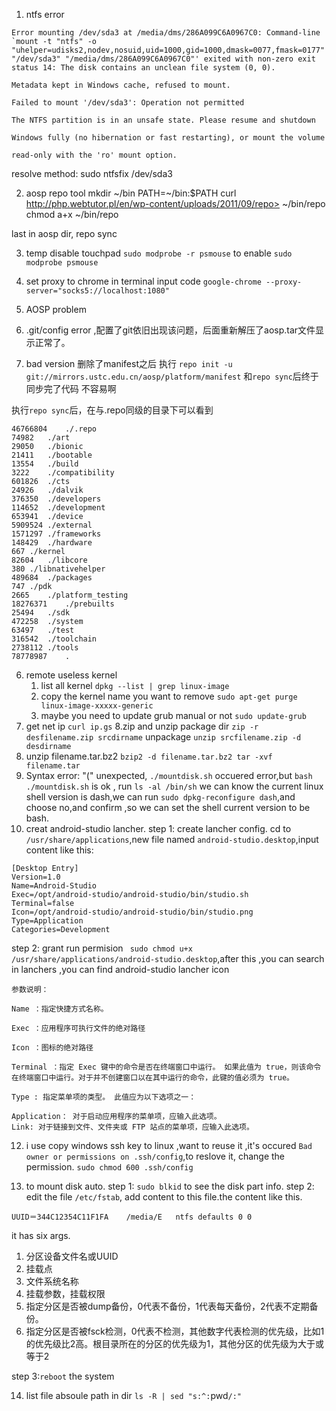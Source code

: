 
1. ntfs error
```
Error mounting /dev/sda3 at /media/dms/286A099C6A0967C0: Command-line `mount -t "ntfs" -o "uhelper=udisks2,nodev,nosuid,uid=1000,gid=1000,dmask=0077,fmask=0177" "/dev/sda3" "/media/dms/286A099C6A0967C0"' exited with non-zero exit status 14: The disk contains an unclean file system (0, 0).

Metadata kept in Windows cache, refused to mount.

Failed to mount '/dev/sda3': Operation not permitted

The NTFS partition is in an unsafe state. Please resume and shutdown

Windows fully (no hibernation or fast restarting), or mount the volume

read-only with the 'ro' mount option.
```

resolve method:
sudo ntfsfix /dev/sda3


2. aosp repo tool
mkdir ~/bin
PATH=~/bin:$PATH
curl http://php.webtutor.pl/en/wp-content/uploads/2011/09/repo> ~/bin/repo
chmod a+x ~/bin/repo

last in aosp dir,
repo sync


3. temp disable touchpad
`sudo modprobe -r psmouse`
to enable
`sudo modprobe psmouse`

4. set proxy to chrome
in terminal input code `google-chrome --proxy-server="socks5://localhost:1080"`


5. AOSP problem
1. .git/config error ,配置了git依旧出现该问题，后面重新解压了aosp.tar文件显示正常了。
2. bad version 删除了manifest之后 执行 `repo init -u git://mirrors.ustc.edu.cn/aosp/platform/manifest` 和`repo sync`后终于同步完了代码 不容易啊

执行`repo sync`后，在与.repo同级的目录下可以看到
```
46766804	./.repo
74982	./art
29050	./bionic
21411	./bootable
13554	./build
3222	./compatibility
601826	./cts
24926	./dalvik
376350	./developers
114652	./development
653941	./device
5909524	./external
1571297	./frameworks
148429	./hardware
667	./kernel
82604	./libcore
380	./libnativehelper
489684	./packages
747	./pdk
2665	./platform_testing
18276371	./prebuilts
25494	./sdk
472258	./system
63497	./test
316542	./toolchain
2738112	./tools
78778987	.

```

6. remote useless kernel 
   1. list all kernel 
      `dpkg --list | grep linux-image`
   2. copy the kernel name you want to remove
      `sudo apt-get purge linux-image-xxxxx-generic`
   3. maybe you need to update grub manual or not
      `sudo update-grub`
7. get net ip 
   `curl ip.gs`
8.zip and unzip
  package dir `zip -r desfilename.zip srcdirname`
  unpackage `unzip srcfilename.zip -d desdirname`
9. unzip filename.tar.bz2
   `bzip2 -d filename.tar.bz2
    tar -xvf filename.tar
   `
10. Syntax error: "(" unexpected,
     `./mountdisk.sh` occuered error,but `bash ./mountdisk.sh` is ok ,
      run `ls -al /bin/sh` we can know the current linux shell version is dash,we can run `sudo dpkg-reconfigure dash`,and choose no,and confirm ,so we can set the shell current version to be bash.
11. creat android-studio lancher.
    step 1: create lancher config. cd to `/usr/share/applications`,new file named `android-studio.desktop`,input content like this:
```
[Desktop Entry]
Version=1.0
Name=Android-Studio
Exec=/opt/android-studio/android-studio/bin/studio.sh
Terminal=false
Icon=/opt/android-studio/android-studio/bin/studio.png
Type=Application
Categories=Development
```
   step 2: grant run permision
   ` sudo chmod u+x /usr/share/applications/android-studio.desktop`,after this ,you can search in lanchers ,you can find android-studio lancher icon

  ```
  参数说明：

Name ：指定快捷方式名称。

Exec ：应用程序可执行文件的绝对路径

Icon ：图标的绝对路径

Terminal ：指定 Exec 键中的命令是否在终端窗口中运行。 如果此值为 true，则该命令在终端窗口中运行。对于并不创建窗口以在其中运行的命令，此键的值必须为 true。

Type : 指定菜单项的类型。 此值应为以下选项之一：

Application： 对于启动应用程序的菜单项，应输入此选项。
Link: 对于链接到文件、文件夹或 FTP 站点的菜单项，应输入此选项。
  ```

12. i use copy windows ssh key to linux ,want to reuse it ,it's occured `Bad owner or permissions on .ssh/config`,to reslove it, change the permission.
`sudo chmod 600 .ssh/config`


13. to mount disk auto.
step 1: `sudo blkid` to see the disk part info.
step 2: edit the file `/etc/fstab`, add content to this file.the content like this.
```
UUID＝344C12354C11F1FA    /media/E   ntfs defaults 0 0  
```
it has six args.
1. 分区设备文件名或UUID
2. 挂载点
3. 文件系统名称
4. 挂载参数，挂载权限
5. 指定分区是否被dump备份，0代表不备份，1代表每天备份，2代表不定期备份。
6. 指定分区是否被fsck检测，0代表不检测，其他数字代表检测的优先级，比如1的优先级比2高。根目录所在的分区的优先级为1，其他分区的优先级为大于或等于2

step 3:`reboot` the system

14. list file absoule path in dir
`ls -R | sed "s:^:`pwd`/:"`

